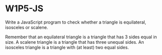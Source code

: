 # W1P5-JS

Write a JavaScript program to check whether a triangle is equilateral,
isosceles or scalene.

Remember that an equilateral triangle is a triangle that has 3 sides equal
in size. A scalene triangle is a triangle that has three unequal sides. An
isosceles triangle is a triangle with (at least) two equal sides.
